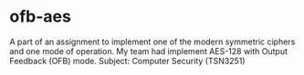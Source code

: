 # ofb-aes
A part of an assignment to implement one of the modern symmetric ciphers and one mode of operation. My team had implement AES-128 with Output Feedback (OFB) mode. Subject: Computer Security (TSN3251)

